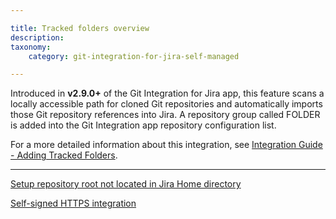```yaml
---

title: Tracked folders overview
description:
taxonomy:
    category: git-integration-for-jira-self-managed

---
```

Introduced in **v2.9.0+** of the Git Integration for Jira app, this feature scans a locally accessible path for cloned Git repositories and automatically imports those Git repository references into Jira. A repository group called FOLDER is added into the Git Integration app repository configuration list.

For a more detailed information about this integration, see [Integration Guide - Adding Tracked Folders](/git-integration-for-jira-self-managed/Tracked-Folders).

* * *

[Setup repository root not located in Jira Home directory](/git-integration-for-jira-self-managed/setup-repository-root-not-located-in-jira-home-directory/)

[Self-signed HTTPS integration](/git-integration-for-jira-self-managed/self-signed-https-integration/)

